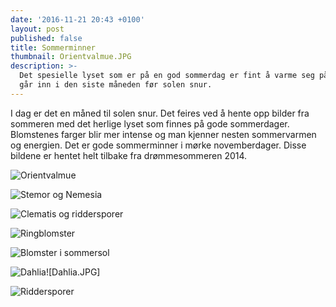 ```yaml
---
date: '2016-11-21 20:43 +0100'
layout: post
published: false
title: Sommerminner
thumbnail: Orientvalmue.JPG
description: >-
  Det spesielle lyset som er på en god sommerdag er fint å varme seg på når vi
  går inn i den siste måneden før solen snur.
---
```


I dag er det en måned til solen snur. Det feires ved å hente opp bilder fra sommeren med det herlige lyset som finnes på gode sommerdager. Blomstenes farger blir mer intense og man kjenner nesten sommervarmen og energien. Det er gode sommerminner i mørke novemberdager. Disse bildene er hentet helt tilbake fra drømmesommeren 2014.

![Orientvalmue]({{site.baseurl}}/assets/img/Orientvalmue.JPG)

![Stemor og Nemesia]({{site.baseurl}}/assets/img/Stemor%20og%20Nemesia.JPG)

<!--more-->

![Clematis og riddersporer]({{site.baseurl}}/assets/img/Clematis%20og%20ridderspore.JPG)

![Ringblomster]({{site.baseurl}}/assets/img/Ringblomster.JPG)

![Blomster i sommersol]({{site.baseurl}}/assets/img/Blomster%20i%20sommersol.JPG)

![Dahlia]({{site.baseurl}}/assets/img/Dahlia.JPG)![Dahlia.JPG]

![Riddersporer]({{site.baseurl}}/assets/img/Riddersporer.JPG)
